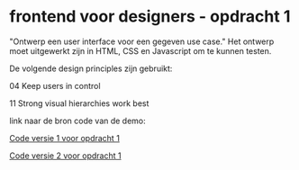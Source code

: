 # frontend voor designers - opdracht 1
"Ontwerp een user interface voor een gegeven use case." 
Het ontwerp moet uitgewerkt zijn in HTML, CSS en Javascript om te kunnen testen.

De volgende design principles zijn gebruikt:

04 Keep users in control

11 Strong visual hierarchies work best



link naar de bron code van de demo:

[Code versie 1 voor opdracht 1](https://github.com/SoulaAndrikopoulos/frontendvoordesigners/tree/master/opdracht1/v1/Films%20Frontend/)


[Code versie 2 voor opdracht 1](https://github.com/SoulaAndrikopoulos/frontendvoordesigners/tree/master/opdracht1/v1/Films%20Frontend/)
